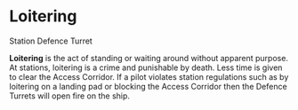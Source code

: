 # Loitering
Station Defence Turret
 		 	 

**Loitering** is the act of standing or waiting around without apparent purpose. At stations, loitering is a crime and punishable by death. Less time is given to clear the Access Corridor. If a pilot violates station regulations such as by loitering on a landing pad or blocking the Access Corridor then the Defence Turrets will open fire on the ship.